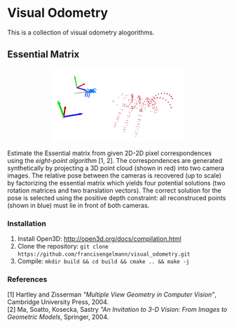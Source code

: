 # Visual Odometry
This is a collection of visual odometry alogorithms.

## Essential Matrix

<p align="center"><img width="60%" src="data/essential_matrix.png" /></p>

Estimate the Essential matrix from given 2D-2D pixel correspondences using the *eight-point algorithm* [1, 2]. 
The correspondences are generated synthetically by projecting a 3D point cloud (shown in red) into two camera images.
The relative pose between the cameras is recovered (up to scale) by factorizing the essential matrix which yields four potential solutions
(two rotation matrices and two translation vectors).
The correct solution for the pose is selected using the positive depth constraint: all reconstruced points (shown in blue) must lie in front of both cameras.

### Installation
1. Install Open3D: http://open3d.org/docs/compilation.html  
2. Clone the repository: ```git clone https://github.com/francisengelmann/visual_odometry.git```
3. Compile: ```mkdir build && cd build && cmake .. && make -j```

### References
[1] Hartley and Zisserman *"Multiple View Geometry in Computer Vision"*, Cambridge University Press, 2004.  
[2] Ma, Soatto, Kosecka, Sastry *"An Invitation to 3-D Vision: From Images to Geometric Models*, Springer, 2004.
